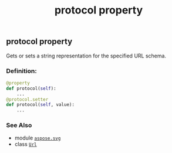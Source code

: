 ﻿---
title: protocol property
second_title: Aspose.SVG for Python via .NET API References
description: 
type: docs
weight: 130
url: /python-net/aspose.svg/url/protocol/
is_root: false
---

## protocol property


Gets or sets a string representation for the specified URL schema.
### Definition:
```python
@property
def protocol(self):
    ...
@protocol.setter
def protocol(self, value):
    ...
```

### See Also
* module [`aspose.svg`](../../)
* class [`Url`](/svg/python-net/aspose.svg/url)
